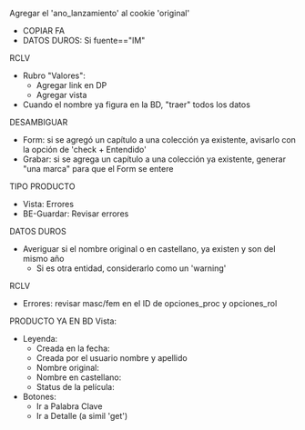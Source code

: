 Agregar el 'ano_lanzamiento' al cookie 'original'
- COPIAR FA
- DATOS DUROS: Si fuente=="IM"

RCLV
- Rubro "Valores":
    - Agregar link en DP
    - Agregar vista
- Cuando el nombre ya figura en la BD, "traer" todos los datos

DESAMBIGUAR
- Form: si se agregó un capítulo a una colección ya existente, avisarlo con la opción de 'check + Entendido'
- Grabar: si se agrega un capítulo a una colección ya existente, generar "una marca" para que el Form se entere

TIPO PRODUCTO
- Vista: Errores
- BE-Guardar: Revisar errores

DATOS DUROS
- Averiguar si el nombre original o en castellano, ya existen y son del mismo año
    - Si es otra entidad, considerarlo como un 'warning'

RCLV
- Errores: revisar masc/fem en el ID de opciones_proc y opciones_rol

PRODUCTO YA EN BD
Vista:
- Leyenda:
    - Creada en la fecha:
    - Creada por el usuario nombre y apellido
    - Nombre original:
    - Nombre en castellano:
    - Status de la película:
- Botones:
    - Ir a Palabra Clave
    - Ir a Detalle (a simil 'get')
